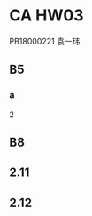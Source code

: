 # CA HW03

PB18000221 袁一玮

## B5

### a

$2% \times (15ns + \frac{1}{266MHz} \times \frac{64KB}{128bit} + )$

## B8

## 2.11

## 2.12
